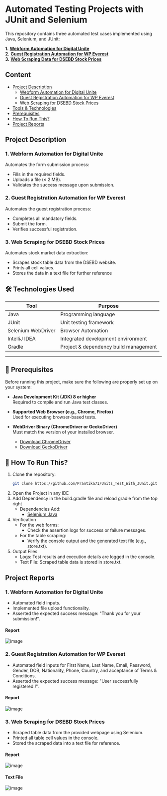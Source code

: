 ﻿# Automated Testing Projects with JUnit and Selenium

 This repository contains three automated test cases implemented using Java, Selenium, and JUnit:

 **1.** [**Webform Automation for Digital Unite**](https://www.digitalunite.com/practice-webform-learners)<br>
**2.** [**Guest Registration Automation for WP Everest**](https://demo.wpeverest.com/user-registration/guest-registration-form/)<br>
**3.** [**Web Scraping Data for DSEBD Stock Prices**](https://dsebd.org/latest_share_price_scroll_by_value.php)

## **Content**
- [Project Description](#project-description)
  - [Webform Automation for Digital Unite](#Webform-Automation-for-Digital-Unite)
  - [Guest Registration Automation for WP Everest](#Guest-Registration-Automation-for-WP-Everest)
  - [Web Scraping for DSEBD Stock Prices](#Web-Scraping-for-DSEBD-Stock-Prices)
- [Tools & Technologies](#Tools-&-Technologies)
- [Prerequisites](#Prerequisites)
- [How To Run This?](#How-To-Run-This?)
- [Project Reports](#Project-Reports)


## Project Description

### 1. Webform Automation for Digital Unite
Automates the form submission process:
- Fills in the required fields.
- Uploads a file (≤ 2 MB).
- Validates the success message upon submission.

 ### 2. Guest Registration Automation for WP Everest
 Automates the guest registration process:
 - Completes all mandatory fields.
 - Submit the form.
 - Verifies successful registration.

 ### 3. Web Scraping for DSEBD Stock Prices
 Automates stock market data extraction:
 - Scrapes stock table data from the DSEBD website.
 - Prints all cell values.
 - Stores the data in a text file for further reference

## 🛠️ Technologies Used

| Tool                | Purpose                         |
|---------------------|----------------------------------|
| Java                | Programming language             |
| JUnit               | Unit testing framework           |
| Selenium WebDriver  | Browser Automation           |
| IntelliJ IDEA       | Integrated development environment |
| Gradle              | Project & dependency build management   |

---

## 🔧 Prerequisites

Before running this project, make sure the following are properly set up on your system:

- **Java Development Kit (JDK) 8 or higher**  
  Required to compile and run Java test classes.

- **Supported Web Browser (e.g., Chrome, Firefox)**  
  Used for executing browser-based tests.

- **WebDriver Binary (ChromeDriver or GeckoDriver)**  
  Must match the version of your installed browser.  
  - [Download ChromeDriver](https://sites.google.com/a/chromium.org/chromedriver/)
  - [Download GeckoDriver](https://github.com/mozilla/geckodriver/releases)

## 🚀 How To Run This?
1. Clone the repository:
   ```bash
   git clone https://github.com/Prantika71/Units_Test_With_JUnit.git
2. Open the Project in any IDE
3. Add Dependency in the build.gradle file and reload gradle from the top right
   - Dependencies Add:
     - [Selenium Java](https://mvnrepository.com/artifact/org.seleniumhq.selenium/selenium-java/4.33.0)
4. Verification
   - For the web forms:
      - Check the assertion logs for success or failure messages.
   - For the table scraping:
      - Verify the console output and the generated text file (e.g., store.txt).
5. Output Files
   - Logs: Test results and execution details are logged in the console.
   - Text File: Scraped table data is stored in store.txt.


## Project Reports
### 1. Webform Automation for Digital Unite
- Automated field inputs.
- Implemented file upload functionality.
- Asserted the expected success message: "Thank you for your submission!".
#### Report
![image](https://github.com/user-attachments/assets/b2bf1702-8e46-49f3-b622-ec95a9982e42)

### 2. Guest Registration Automation for WP Everest
- Automated field inputs for First Name, Last Name, Email, Password, Gender, DOB, Nationality, Phone, Country, and acceptance of Terms & Conditions.
- Asserted the expected success message: "User successfully registered.!".
#### Report 
![image](https://github.com/user-attachments/assets/a6f59fd1-f330-422d-96df-3b8eab527c42)


### 3. Web Scraping for DSEBD Stock Prices
- Scraped table data from the provided webpage using Selenium.
- Printed all table cell values in the console.
- Stored the scraped data into a text file for reference. 
#### Report
![image](https://github.com/user-attachments/assets/b1b8121b-38d4-4acb-863f-623863fd2ead)

#### Text File
![image](https://github.com/user-attachments/assets/f10ce7e4-3332-474c-a9f0-4772b1cc9cf3)





